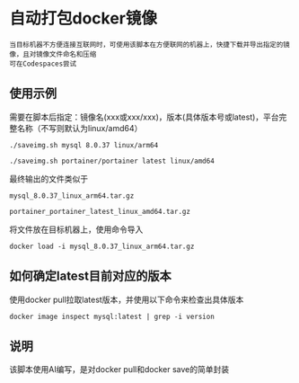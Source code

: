# 自动打包docker镜像
```
当目标机器不方便连接互联网时，可使用该脚本在方便联网的机器上，快捷下载并导出指定的镜像，且对镜像文件命名和压缩
可在Codespaces尝试
```

## 使用示例
需要在脚本后指定：镜像名(xxx或xxx/xxx)，版本(具体版本号或latest)，平台完整名称（不写则默认为linux/amd64）
```
./saveimg.sh mysql 8.0.37 linux/arm64
```
```
./saveimg.sh portainer/portainer latest linux/amd64
```
最终输出的文件类似于
```
mysql_8.0.37_linux_arm64.tar.gz
```
```
portainer_portainer_latest_linux_amd64.tar.gz
```
将文件放在目标机器上，使用命令导入
```
docker load -i mysql_8.0.37_linux_arm64.tar.gz
```

## 如何确定latest目前对应的版本
使用docker pull拉取latest版本，并使用以下命令来检查出具体版本
```
docker image inspect mysql:latest | grep -i version
```

## 说明
该脚本使用AI编写，是对docker pull和docker save的简单封装